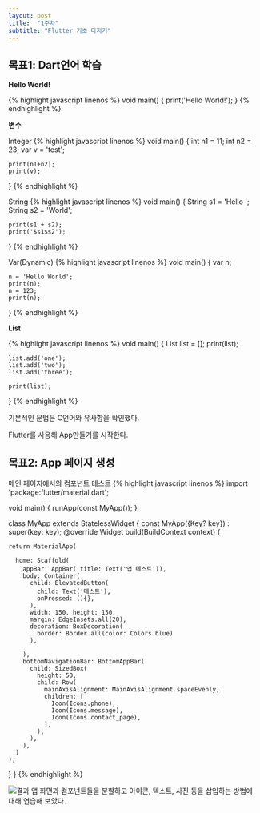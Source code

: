 ```yaml
---
layout: post
title:  "1주차"
subtitle: "Flutter 기초 다지기"
---
```


## 목표1: Dart언어 학습

**Hello World!**

{% highlight javascript linenos %}
void main() {
    print('Hello World!');
}
{% endhighlight %}

**변수**

Integer
{% highlight javascript linenos %}
void main() {
    int n1 = 11;
    int n2 = 23;
    var v = 'test';
  
    print(n1+n2);
    print(v);
}
{% endhighlight %}

String
{% highlight javascript linenos %}
void main() {
    String s1 = 'Hello ';
    String s2 = 'World';
  
    print(s1 + s2);
    print('$s1$s2');
}
{% endhighlight %}

Var(Dynamic)
{% highlight javascript linenos %}
void main() {
    var n;
  
    n = 'Hello World';
    print(n);
    n = 123;
    print(n);
}
{% endhighlight %}

**List**

{% highlight javascript linenos %}
void main() {
    List list = [];
    print(list);
    
    list.add('one');
    list.add('two');
    list.add('three');
    
    print(list);
}
{% endhighlight %}

기본적인 문법은 C언어와 유사함을 확인했다.

Flutter를 사용해 App만들기를 시작한다.

## 목표2: App 페이지 생성

메인 페이지에서의 컴포넌트 테스트
{% highlight javascript linenos %}
import 'package:flutter/material.dart';

void main() {
  runApp(const MyApp());
}

class MyApp extends StatelessWidget {
  const MyApp({Key? key}) : super(key: key);
  @override
  Widget build(BuildContext context) {

    return MaterialApp(

      home: Scaffold(
        appBar: AppBar( title: Text('앱 테스트')),
        body: Container(
          child: ElevatedButton(
            child: Text('테스트'),
            onPressed: (){},
          ),
          width: 150, height: 150,
          margin: EdgeInsets.all(20),
          decoration: BoxDecoration(
            border: Border.all(color: Colors.blue)
          ),

        ),
        bottomNavigationBar: BottomAppBar(
          child: SizedBox(
            height: 50,
            child: Row(
              mainAxisAlignment: MainAxisAlignment.spaceEvenly,
              children: [
                Icon(Icons.phone),
                Icon(Icons.message),
                Icon(Icons.contact_page),
              ],
            ),
          ),
        ),
      )
    );
  }
}
{% endhighlight %}

![결과](https://user-images.githubusercontent.com/33508545/148231520-09631250-f5bd-463d-bd47-0ef16e4de6a0.png)
앱 화면과 컴포넌트들을 분할하고 아이콘, 텍스트, 사진 등을 삽입하는 방법에 대해 연습해 보았다.
